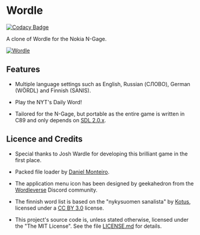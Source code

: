 # Wordle

[![Codacy Badge](https://app.codacy.com/project/badge/Grade/d91244e94a37417fbd1649ae5f2def6f)](https://www.codacy.com/gh/ngagesdk/wordle/dashboard?utm_source=github.com&amp;utm_medium=referral&amp;utm_content=ngagesdk/wordle&amp;utm_campaign=Badge_Grade)

A clone of Wordle for the Nokia N-Gage.

[![Wordle](https://raw.githubusercontent.com/ngagesdk/wordle/master/media/promo-tn.jpg)](https://raw.githubusercontent.com/ngagesdk/wordle/master/media/promo.jpg?raw=true "Wordle")

## Features

- Multiple language settings such as English, Russian (СЛОВО), German
  (WÖRDL) and Finnish (SANIS).

- Play the NYT's Daily Word!

- Tailored for the N-Gage, but portable as the entire game is written in
  C89 and only depends on [SDL
  2.0.x](https://github.com/libsdl-org/SDL).

## Licence and Credits

- Special thanks to Josh Wardle for developing this brilliant game in
  the first place.

- Packed file loader by [Daniel
  Monteiro](https://montyontherun.itch.io/).

- The application menu icon has been designed by geekahedron from the
  [Wordleverse](https://discord.com/invite/FdQKzenz) Discord community.

- The finnish word list is based on the "nykysuomen sanalista" by
  [Kotus](https://kaino.kotus.fi/sanat/nykysuomi/), licensed under a [CC
  BY 3.0](https://creativecommons.org/licenses/by/3.0/deed.fi) license.

- This project's source code is, unless stated otherwise, licensed under
  the "The MIT License".  See the file [LICENSE.md](LICENSE.md) for
  details.
